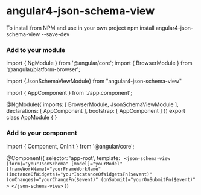 # angular4-json-schema-view

To install from NPM and use in your own project
npm install angular4-json-schema-view --save-dev

<h3>Add to your module</h3>

import { NgModule }             from '@angular/core';
import { BrowserModule }        from '@angular/platform-browser';

import {JsonSchemaViewModule} from "angular4-json-schema-view"

import { AppComponent }         from './app.component';

@NgModule({
  imports:      [ BrowserModule, JsonSchemaViewModule ],
  declarations: [ AppComponent ],
  bootstrap:    [ AppComponent ]
})
export class AppModule { }

<h3>Add to your component</h3>

import { Component, OnInit } from '@angular/core';

@Component({
  selector: 'app-root',
  template: `
       <json-schema-view
       [form]="yourJsonSchema"
       [model]="yourModel"
       [frameWorkName]="yourFrameWorkName"
       (inctanceOfWidgets)="yourIncstanceOfWidgetsFn($event)"
       (onChanges)="yourChangeFn($event)"
       (onSubmit)="yourOnSubmitFn($event)"
       >
  </json-schema-view>`
})
